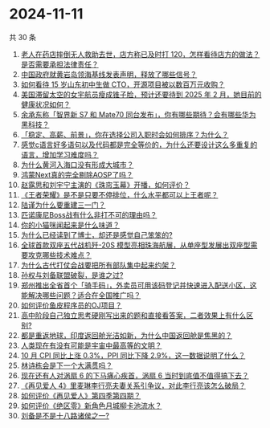 # 2024-11-11

共 30 条

<!-- BEGIN ZHIHUQUESTIONS -->
<!-- 最后更新时间 Mon Nov 11 2024 00:10:51 GMT+0800 (China Standard Time) -->
1. [老人在药店摔倒无人救助去世，店方称已及时打 120，怎样看待店方的做法？是否需要承担法律责任？](https://www.zhihu.com/question/3679527055)
1. [中国政府就黄岩岛领海基线发表声明，释放了哪些信号？](https://www.zhihu.com/question/3753346583)
1. [如何看待 15 岁山东初中生做 CTO，开源项目被以数百万元收购？](https://www.zhihu.com/question/3213368207)
1. [美国滞留太空的女宇航员瘦成锥子脸，预计还要待到 2025 年 2 月，她目前的健康状况如何？](https://www.zhihu.com/question/3733530709)
1. [余承东称「智界新 S7 和 Mate70 同台发布」，你有哪些期待？会有哪些华为黑科技？](https://www.zhihu.com/question/3530013603)
1. [「稳定、高薪、前景」，你在选择公司入职时会如何排序？为什么？](https://www.zhihu.com/question/3121932609)
1. [感觉c语言好多语句以及代码都是完全等价的，为什么还要设计这么多重复的语言，增加学习难度吗？](https://www.zhihu.com/question/2585851349)
1. [为什么黄河入海口没有形成大城市？](https://www.zhihu.com/question/24789028)
1. [鸿蒙Next真的完全剔除AOSP了吗？](https://www.zhihu.com/question/657832044)
1. [赵露思和刘宇宁主演的《珠帘玉幕》开播，如何评价？](https://www.zhihu.com/question/2875446278)
1. [《王者荣耀》是不是只要不停排位，什么水平都可以上王者呢？](https://www.zhihu.com/question/359527061)
1. [陆谨为什么要重建三一门？](https://www.zhihu.com/question/3631343968)
1. [匹诺康尼Boss战有什么非打不可的理由吗？](https://www.zhihu.com/question/3590515465)
1. [你的小猫咪闻起来是什么味道？](https://www.zhihu.com/question/622099387)
1. [为什么已经读到了博士，却还是感觉自己笨笨的?](https://www.zhihu.com/question/770363974)
1. [全球首款双座五代战机歼-20S 模型亮相珠海航展，从单座型发展出双座型需要攻克哪些技术难点？](https://www.zhihu.com/question/3730208035)
1. [为什么古代打仗会战要把所有部队集中起来约架？](https://www.zhihu.com/question/2481823901)
1. [孙权与刘备联盟破裂，是谁之过?](https://www.zhihu.com/question/3088432957)
1. [郑州推出全省首个「骑手码」，外卖员可用该码登记并快速进入配送小区，这能解决哪些问题？适合在全国推广吗？](https://www.zhihu.com/question/3667701982)
1. [如何评价鱼皮程序员的OJ项目？](https://www.zhihu.com/question/629921585)
1. [高中阶段自己独立思考硬刚写出来的题和直接看答案，二者效果上有什么区别?](https://www.zhihu.com/question/665988378)
1. [都是重返地球，印度返回舱光洁如新，为什么中国返回舱是焦黑的？](https://www.zhihu.com/question/3668990467)
1. [人类现在有没有可能是宇宙中最高等的文明？](https://www.zhihu.com/question/275244312)
1. [10 月 CPI 同比上涨 0.3%，PPI 同比下降 2.9%，这一数据说明了什么？](https://www.zhihu.com/question/3626334393)
1. [林诗栋会是下一个大满贯吗？](https://www.zhihu.com/question/2219172400)
1. [现在还有人对涡扇 6 的下马痛心疾首，涡扇 6 当时到底值不值得搞下去？](https://www.zhihu.com/question/665108944)
1. [《再见爱人 4》里麦琳李行亮夫妻关系引争议，对此李行亮该怎么破局？](https://www.zhihu.com/question/3103361693)
1. [如何评价《再见爱人》第四季第四期？](https://www.zhihu.com/question/3429814164)
1. [如何评价《绝区零》新角色月城柳卡池流水？](https://www.zhihu.com/question/3332337237)
1. [刘备是不是十八路诸侯之一?](https://www.zhihu.com/question/659705352)
<!-- END ZHIHUQUESTIONS -->
